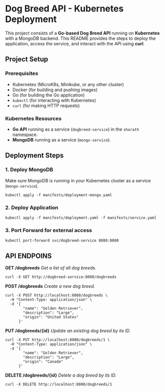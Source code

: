 # Dog Breed API - Kubernetes Deployment

This project consists of a **Go-based Dog Breed API** running on **Kubernetes** with a MongoDB backend. This README provides the steps to deploy the application, access the service, and interact with the API using **curl**.

## Project Setup

### Prerequisites

- Kubernetes (MicroK8s, Minikube, or any other cluster)
- Docker (for building and pushing images)
- Go (for building the Go application)
- `kubectl` (for interacting with Kubernetes)
- `curl` (for making HTTP requests)

### Kubernetes Resources

- **Go API** running as a service (`dogbreed-service`) in the `sharath` namespace.
- **MongoDB** running as a service (`mongo-service`).

## Deployment Steps

### 1. Deploy MongoDB
Make sure MongoDB is running in your Kubernetes cluster as a service (`mongo-service`).

```
kubectl apply -f manifests/deployment-mongo.yaml 
```

### 2. Deploy Application

```
kubectl apply -f manifests/deployment.yaml -f manifests/service.yaml

```

### 3. Port Forward for external access

```
kubectl port-forward svc/dogbreed-service 8080:8080

```

## API ENDPOINS

**GET /dogbreeds**
*Get a list of all dog breeds.*
```
curl -X GET http://dogbreed-service:8080/dogbreeds

```

**POST /dogbreeds**
*Create a new dog breed.*

```
curl -X POST http://localhost:8080/dogbreeds \
  -H "Content-Type: application/json" \
  -d '{
        "name": "Golden Retriever",
        "description": "Large",
        "origin": "United States"
      }'
```

**PUT /dogbreeds/{id}**
*Update an existing dog breed by its ID.*

```
curl -X PUT http://localhost:8080/dogbreeds/1 \
  -H "Content-Type: application/json" \
  -d '{
        "name": "Golden Retriever",
        "description": "Large",
        "origin": "Canada"
      }'

```
**DELETE /dogbreeds/{id}**
*Delete a dog breed by its ID.*

```
curl -X DELETE http://localhost:8080/dogbreeds/1

```

